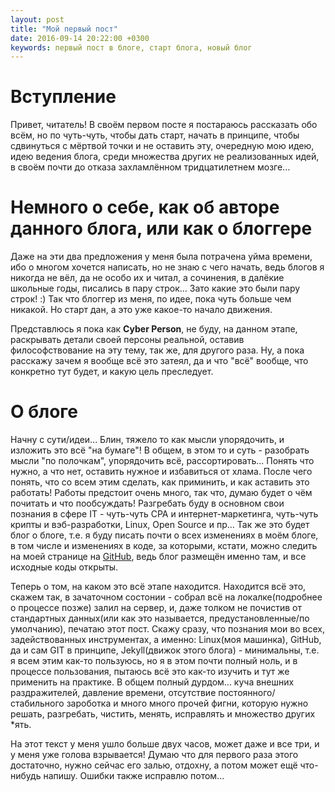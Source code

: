 ```yaml
---
layout: post
title: "Мой первый пост"
date: 2016-09-14 20:22:00 +0300
keywords: первый пост в блоге, старт блога, новый блог
---
```

# Вступление
Привет, читатель! В своём первом посте я постараюсь рассказать обо всём, 
но по чуть-чуть, чтобы дать старт, начать в принципе, чтобы сдвинуться с 
мёртвой точки и не оставить эту, очередную мою идею, идею ведения 
блога, среди множества других не реализованных идей, в своём почти до 
отказа захламлённом тридцатилетнем мозге...  

# Немного о себе, как об авторе данного блога, или как о блоггере
Даже на эти два предложения у меня была потрачена уйма времени, ибо 
о многом хочется написать, но не знаю с чего начать, ведь блогов я 
никогда не вёл, да не особо их и читал, а сочинения, в далёкие школьные 
годы, писались в пару строк... Зато какие это были пару строк! :) Так 
что блоггер из меня, по идее, пока чуть больше чем никакой. Но старт 
дан, а это уже какое-то начало движения.

Представлюсь я пока как **Cyber Person**, не буду, на данном этапе, 
раскрывать детали своей персоны реальной, оставив философствование 
на эту тему, так же, для другого раза. Ну, а пока расскажу зачем я 
вообще всё это затеял, да и что "всё" вообще, что конкретно тут будет, 
и какую цель преследует.

# О блоге
Начну с сути/идеи... Блин, тяжело то как мысли упорядочить, и изложить 
это всё "на бумаге"! В общем, в этом то и суть - разобрать мысли "по 
полочкам", упорядочить всё, рассортировать... Понять что нужно, а что 
нет, оставить нужное и избавиться от хлама. После чего понять, что 
со всем этим сделать, как приминить, и как аставить это работать! 
Работы предстоит очень много, так что, думаю будет о чём почитать и что 
пообсуждать! Разгребать буду в основном свои познания в сфере IT - 
чуть-чуть CPA и интернет-маркетинга, чуть-чуть крипты и вэб-разработки, 
Linux, Open Source и пр... Так же это будет блог о блоге, т.е. я буду 
писать почти о всех изменениях в моём блоге, в том числе и изменениях в 
коде, за которыми, кстати, можно следить на моей странице на 
[GitHub](https://github.com/cyberperson/cyberperson.github.io), 
ведь блог размещён именно там, и все исходные коды открыты.

Теперь о том, на каком это всё этапе находится. Находится всё это, 
скажем так, в зачаточном состонии - собрал всё на локалке(подробнее о 
процессе позже) залил на сервер, и, даже толком не почистив от 
стандартных данных(или как это называется, предустановленные/по 
умолчанию), печатаю этот пост. Скажу сразу, что познания мои во всех, 
задействованных инструментах, а именно: Linux(моя машинка), GitHub, да и 
сам GIT в принципе, Jekyll(движок этого блога) - минимальны, т.е. я всем 
этим как-то пользуюсь, но я в этом почти полный ноль, и в процессе 
пользования, пытаюсь всё это как-то изучить и тут же применить на 
практике. В общем полный дурдом... куча внешних раздражителей, давление 
времени, отсутствие постоянного/стабильного зароботка и много много 
прочей фигни, которую нужно решать, разгребать, чистить, менять, 
исправлять и множество других *ять.

На этот текст у меня ушло больше двух часов, может даже и все три, и у 
меня уже голова взрывается! Думаю что для первого раза этого достаточно, 
нужно сейчас его залью, отдохну, а потом может ещё что-нибудь напишу. 
Ошибки также исправлю потом...
